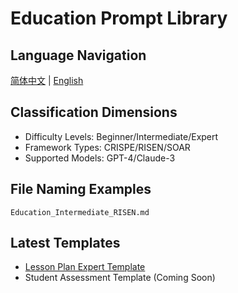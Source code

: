 # Education Prompt Library

## Language Navigation
[简体中文](README.md) | [English](README.en.md)

## Classification Dimensions
- Difficulty Levels: Beginner/Intermediate/Expert
- Framework Types: CRISPE/RISEN/SOAR
- Supported Models: GPT-4/Claude-3

## File Naming Examples
`Education_Intermediate_RISEN.md`

## Latest Templates
- [Lesson Plan Expert Template](Education_Expert_SOAR.md)
- Student Assessment Template (Coming Soon)